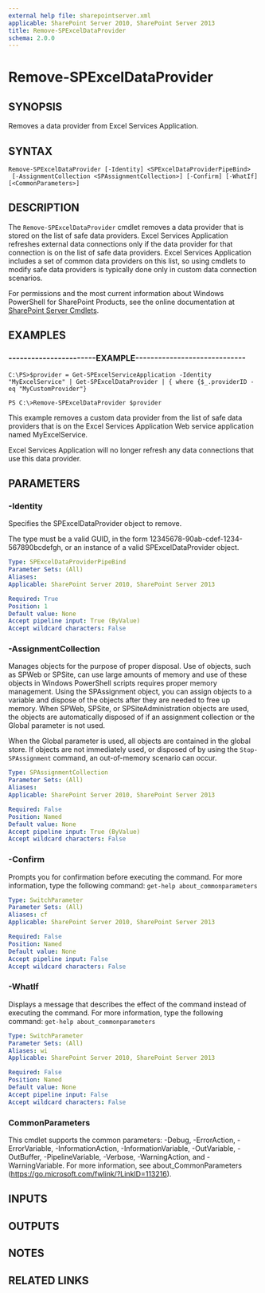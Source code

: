 ```yaml
---
external help file: sharepointserver.xml
applicable: SharePoint Server 2010, SharePoint Server 2013
title: Remove-SPExcelDataProvider
schema: 2.0.0
---
```


# Remove-SPExcelDataProvider

## SYNOPSIS
Removes a data provider from Excel Services Application.


## SYNTAX

```
Remove-SPExcelDataProvider [-Identity] <SPExcelDataProviderPipeBind>
 [-AssignmentCollection <SPAssignmentCollection>] [-Confirm] [-WhatIf] [<CommonParameters>]
```

## DESCRIPTION
The `Remove-SPExcelDataProvider` cmdlet removes a data provider that is stored on the list of safe data providers.
Excel Services Application refreshes external data connections only if the data provider for that connection is on the list of safe data providers.
Excel Services Application includes a set of common data providers on this list, so using cmdlets to modify safe data providers is typically done only in custom data connection scenarios.

For permissions and the most current information about Windows PowerShell for SharePoint Products, see the online documentation at [SharePoint Server Cmdlets](https://docs.microsoft.com/powershell/sharepoint/sharepoint-server/sharepoint-server-cmdlets).


## EXAMPLES

### -----------------------EXAMPLE-----------------------------
```
C:\PS>$provider = Get-SPExcelServiceApplication -Identity "MyExcelService" | Get-SPExcelDataProvider | { where {$_.providerID -eq "MyCustomProvider"}

PS C:\>Remove-SPExcelDataProvider $provider
```

This example removes a custom data provider from the list of safe data providers that is on the Excel Services Application Web service application named MyExcelService.

Excel Services Application will no longer refresh any data connections that use this data provider.


## PARAMETERS

### -Identity
Specifies the SPExcelDataProvider object to remove.

The type must be a valid GUID, in the form 12345678-90ab-cdef-1234-567890bcdefgh, or an instance of a valid SPExcelDataProvider object.

```yaml
Type: SPExcelDataProviderPipeBind
Parameter Sets: (All)
Aliases: 
Applicable: SharePoint Server 2010, SharePoint Server 2013

Required: True
Position: 1
Default value: None
Accept pipeline input: True (ByValue)
Accept wildcard characters: False
```

### -AssignmentCollection
Manages objects for the purpose of proper disposal.
Use of objects, such as SPWeb or SPSite, can use large amounts of memory and use of these objects in Windows PowerShell scripts requires proper memory management.
Using the SPAssignment object, you can assign objects to a variable and dispose of the objects after they are needed to free up memory.
When SPWeb, SPSite, or SPSiteAdministration objects are used, the objects are automatically disposed of if an assignment collection or the Global parameter is not used.

When the Global parameter is used, all objects are contained in the global store.
If objects are not immediately used, or disposed of by using the `Stop-SPAssignment` command, an out-of-memory scenario can occur.

```yaml
Type: SPAssignmentCollection
Parameter Sets: (All)
Aliases: 
Applicable: SharePoint Server 2010, SharePoint Server 2013

Required: False
Position: Named
Default value: None
Accept pipeline input: True (ByValue)
Accept wildcard characters: False
```

### -Confirm
Prompts you for confirmation before executing the command.
For more information, type the following command: `get-help about_commonparameters`

```yaml
Type: SwitchParameter
Parameter Sets: (All)
Aliases: cf
Applicable: SharePoint Server 2010, SharePoint Server 2013

Required: False
Position: Named
Default value: None
Accept pipeline input: False
Accept wildcard characters: False
```

### -WhatIf
Displays a message that describes the effect of the command instead of executing the command.
For more information, type the following command: `get-help about_commonparameters`

```yaml
Type: SwitchParameter
Parameter Sets: (All)
Aliases: wi
Applicable: SharePoint Server 2010, SharePoint Server 2013

Required: False
Position: Named
Default value: None
Accept pipeline input: False
Accept wildcard characters: False
```

### CommonParameters
This cmdlet supports the common parameters: -Debug, -ErrorAction, -ErrorVariable, -InformationAction, -InformationVariable, -OutVariable, -OutBuffer, -PipelineVariable, -Verbose, -WarningAction, and -WarningVariable. For more information, see about_CommonParameters (https://go.microsoft.com/fwlink/?LinkID=113216).

## INPUTS

## OUTPUTS

## NOTES

## RELATED LINKS

